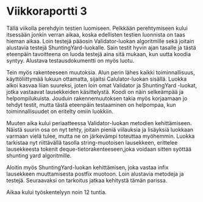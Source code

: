 # Viikkoraportti 3

Tällä viikolla perehdyin testien luomiseen. Pelkkään perehtymiseen kului itsessään jonkin verran aikaa, koska edellisten testien luonnista on taas hieman aikaa. Loin testejä pääosin Validator-luokan algoritmille sekä joitain alustavia testejä ShuntingYard-luokalle. Sain testit hyvin ajan tasalle ja tästä eteenpäin tavoitteena on luoda testejä aina sitä mukaan, kun uutta koodia syntyy. Alustava testausdokumentti on myös luotu.

Tein myös rakenteeseen muutoksia. Alun perin lähes kaikki toiminnallisuus, käyttöliittymää lukuun ottamatta, sijaitsi Calulator-luokan sisällä. Luokka alkoi kasvaa liian suureksi, joten loin omat Validator ja ShuntingYard -luokat, jotka vastaavat lausekkeiden käsittelystä. Koodi on näin selkeämpää ja helpompilukuista. Jouduin rakennemuutoksen takia myös korjaamaan jo tehdyt testit, mutta tästä eteenpäin testaaminen on helpompaa, kun toiminnallisuudet on eritelty omiin luokkiin. 

Muuten aika kului periaatteessa Validator-luokan metodien kehittämiseen. Näistä suurin osa on nyt tehty, joitain pieniä viilauksia ja lisäyksiä luokkaan varmaan vielä tulee, mutta ne on järkevämpi toteuttaa myöhemmin. Luokka tarkistaa nyt riittävällä tasolla string-muotoisen lausekkeen, erittelee lausekkeesta tokenit deque-tietorakenteeseen,joka voidaan sitten syöttää shunting yard algoritmille. 

Aloitin myös ShuntingYard-luokan kehittämisen, joka vastaa infix lausekkeen muuttamisesta postfix muotoon. Loin alustavia metodeja ja testejä. Seuraavaksi on tarkoitus jatkaa kehitystä tämän parissa. 

Aikaa kului työskentelyyn noin 12 tuntia.